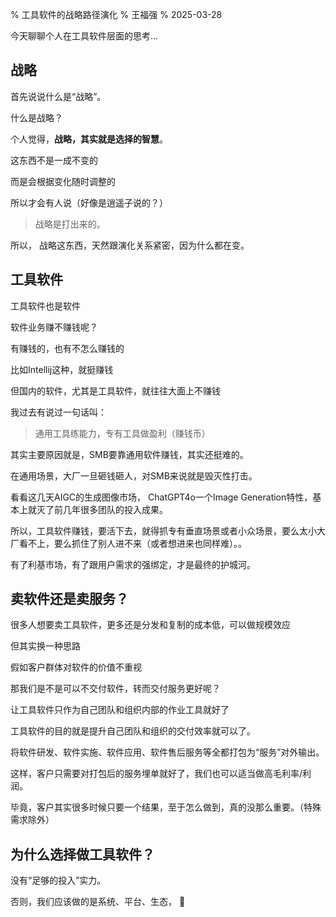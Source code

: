% 工具软件的战略路径演化
% 王福强
% 2025-03-28

今天聊聊个人在工具软件层面的思考...

## 战略

首先说说什么是“战略”。

什么是战略？ 

个人觉得，**战略，其实就是选择的智慧**。

这东西不是一成不变的

而是会根据变化随时调整的

所以才会有人说（好像是逍遥子说的？）

> 战略是打出来的。

所以， 战略这东西，天然跟演化关系紧密，因为什么都在变。

## 工具软件

工具软件也是软件

软件业务赚不赚钱呢？

有赚钱的，也有不怎么赚钱的

比如Intellij这种，就挺赚钱

但国内的软件，尤其是工具软件，就往往大面上不赚钱

我过去有说过一句话叫：

> 通用工具练能力，专有工具做盈利（赚钱币）

其实主要原因就是，SMB要靠通用软件赚钱，其实还挺难的。

在通用场景，大厂一旦砸钱砸人，对SMB来说就是毁灭性打击。

看看这几天AIGC的生成图像市场， ChatGPT4o一个Image Generation特性，基本上就灭了前几年很多团队的投入成果。

所以，工具软件赚钱，要活下去，就得抓专有垂直场景或者小众场景，要么太小大厂看不上，要么抓住了别人进不来（或者想进来也同样难）。。

有了利基市场，有了跟用户需求的强绑定，才是最终的护城河。

## 卖软件还是卖服务？

很多人想要卖工具软件，更多还是分发和复制的成本低，可以做规模效应

但其实换一种思路

假如客户群体对软件的价值不重视

那我们是不是可以不交付软件，转而交付服务更好呢？

让工具软件只作为自己团队和组织内部的作业工具就好了

工具软件的目的就是提升自己团队和组织的交付效率就可以了。

将软件研发、软件实施、软件应用、软件售后服务等全都打包为“服务”对外输出。

这样，客户只需要对打包后的服务埋单就好了，我们也可以适当做高毛利率/利润。

毕竟，客户其实很多时候只要一个结果，至于怎么做到，真的没那么重要。（特殊需求除外）

## 为什么选择做工具软件？

没有“足够的投入”实力。

否则，我们应该做的是系统、平台、生态， 🤣


